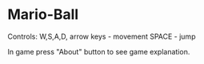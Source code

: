 # Mario-Ball
 
Controls:
W,S,A,D, arrow keys		- movement
SPACE				- jump

In game press "About" button to see game explanation.